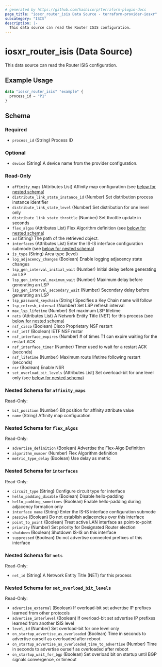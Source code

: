 ```yaml
---
# generated by https://github.com/hashicorp/terraform-plugin-docs
page_title: "iosxr_router_isis Data Source - terraform-provider-iosxr"
subcategory: "ISIS"
description: |-
  This data source can read the Router ISIS configuration.
---
```


# iosxr_router_isis (Data Source)

This data source can read the Router ISIS configuration.

## Example Usage

```terraform
data "iosxr_router_isis" "example" {
  process_id = "P1"
}
```

<!-- schema generated by tfplugindocs -->
## Schema

### Required

- `process_id` (String) Process ID

### Optional

- `device` (String) A device name from the provider configuration.

### Read-Only

- `affinity_maps` (Attributes List) Affinity map configuration (see [below for nested schema](#nestedatt--affinity_maps))
- `distribute_link_state_instance_id` (Number) Set distribution process instance identifier
- `distribute_link_state_level` (Number) Set distribution for one level only
- `distribute_link_state_throttle` (Number) Set throttle update in seconds
- `flex_algos` (Attributes List) Flex Algorithm definition (see [below for nested schema](#nestedatt--flex_algos))
- `id` (String) The path of the retrieved object.
- `interfaces` (Attributes List) Enter the IS-IS interface configuration submode (see [below for nested schema](#nestedatt--interfaces))
- `is_type` (String) Area type (level)
- `log_adjacency_changes` (Boolean) Enable logging adjacency state changes
- `lsp_gen_interval_initial_wait` (Number) Initial delay before generating an LSP
- `lsp_gen_interval_maximum_wait` (Number) Maximum delay before generating an LSP
- `lsp_gen_interval_secondary_wait` (Number) Secondary delay before generating an LSP
- `lsp_password_keychain` (String) Specifies a Key Chain name will follow
- `lsp_refresh_interval` (Number) Set LSP refresh interval
- `max_lsp_lifetime` (Number) Set maximum LSP lifetime
- `nets` (Attributes List) A Network Entity Title (NET) for this process (see [below for nested schema](#nestedatt--nets))
- `nsf_cisco` (Boolean) Cisco Proprietary NSF restart
- `nsf_ietf` (Boolean) IETF NSF restar
- `nsf_interface_expires` (Number) # of times T1 can expire waiting for the restart ACK
- `nsf_interface_timer` (Number) Timer used to wait for a restart ACK (seconds)
- `nsf_lifetime` (Number) Maximum route lifetime following restart (seconds)
- `nsr` (Boolean) Enable NSR
- `set_overload_bit_levels` (Attributes List) Set overload-bit for one level only (see [below for nested schema](#nestedatt--set_overload_bit_levels))

<a id="nestedatt--affinity_maps"></a>
### Nested Schema for `affinity_maps`

Read-Only:

- `bit_position` (Number) Bit position for affinity attribute value
- `name` (String) Affinity map configuration


<a id="nestedatt--flex_algos"></a>
### Nested Schema for `flex_algos`

Read-Only:

- `advertise_definition` (Boolean) Advertise the Flex-Algo Definition
- `algorithm_number` (Number) Flex Algorithm definition
- `metric_type_delay` (Boolean) Use delay as metric


<a id="nestedatt--interfaces"></a>
### Nested Schema for `interfaces`

Read-Only:

- `circuit_type` (String) Configure circuit type for interface
- `hello_padding_disable` (Boolean) Disable hello-padding
- `hello_padding_sometimes` (Boolean) Enable hello-padding during adjacency formation only
- `interface_name` (String) Enter the IS-IS interface configuration submode
- `passive` (Boolean) Do not establish adjacencies over this interface
- `point_to_point` (Boolean) Treat active LAN interface as point-to-point
- `priority` (Number) Set priority for Designated Router election
- `shutdown` (Boolean) Shutdown IS-IS on this interface
- `suppressed` (Boolean) Do not advertise connected prefixes of this interface


<a id="nestedatt--nets"></a>
### Nested Schema for `nets`

Read-Only:

- `net_id` (String) A Network Entity Title (NET) for this process


<a id="nestedatt--set_overload_bit_levels"></a>
### Nested Schema for `set_overload_bit_levels`

Read-Only:

- `advertise_external` (Boolean) If overload-bit set advertise IP prefixes learned from other protocols
- `advertise_interlevel` (Boolean) If overload-bit set advertise IP prefixes learned from another ISIS level
- `level_id` (Number) Set overload-bit for one level only
- `on_startup_advertise_as_overloaded` (Boolean) Time in seconds to advertise ourself as overloaded after reboot
- `on_startup_advertise_as_overloaded_time_to_advertise` (Number) Time in seconds to advertise ourself as overloaded after reboot
- `on_startup_wait_for_bgp` (Boolean) Set overload bit on startup until BGP signals convergence, or timeout
